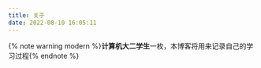 ```yaml
---
title: 关于
date: 2022-08-10 16:05:11
---
```


{% note warning modern %}**计算机大二学生**一枚，本博客将用来记录自己的学习过程{% endnote %}



